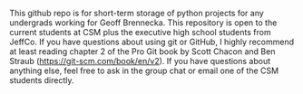 This github repo is for short-term storage of python projects for any undergrads working for Geoff Brennecka.
This repository is open to the current students at CSM plus the executive high school students from JeffCo.
If you have questions about using git or GitHub, I highly recommend at least reading chapter 2 of the Pro Git book by Scott Chacon and Ben Straub (https://git-scm.com/book/en/v2).
If you have questions about anything else, feel free to ask in the group chat or email one of the CSM students directly.
